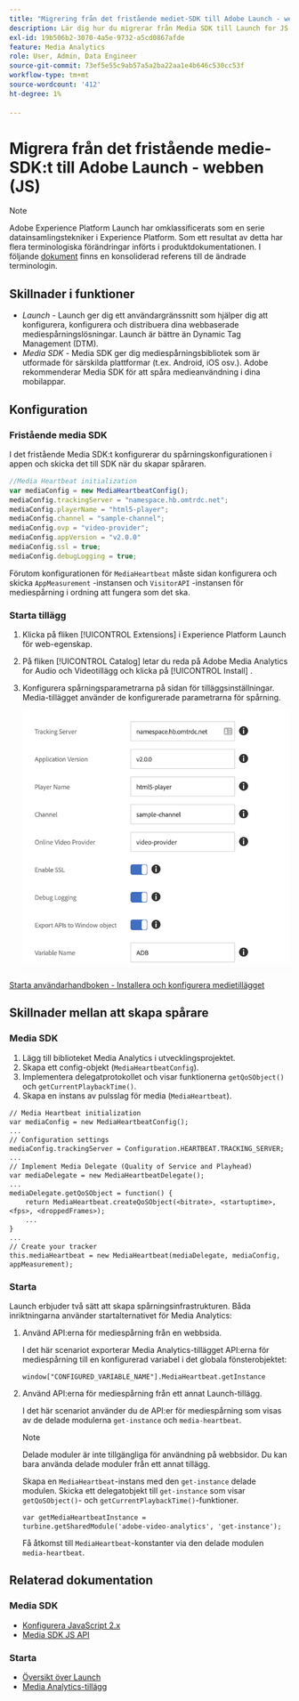 ```yaml
---
title: "Migrering från det fristående mediet-SDK till Adobe Launch - webben (JS)"
description: Lär dig hur du migrerar från Media SDK till Launch for JS.
exl-id: 19b506b2-3070-4a5e-9732-a5cd0867afde
feature: Media Analytics
role: User, Admin, Data Engineer
source-git-commit: 73ef5e55c9ab57a5a2ba22aa1e4b646c530cc53f
workflow-type: tm+mt
source-wordcount: '412'
ht-degree: 1%

---
```


# Migrera från det fristående medie-SDK:t till Adobe Launch - webben (JS)

>[!NOTE]
>Adobe Experience Platform Launch har omklassificerats som en serie datainsamlingstekniker i Experience Platform. Som ett resultat av detta har flera terminologiska förändringar införts i produktdokumentationen. I följande [dokument](https://experienceleague.adobe.com/docs/experience-platform/tags/term-updates.html?lang=en) finns en konsoliderad referens till de ändrade terminologin.

## Skillnader i funktioner

* *Launch* - Launch ger dig ett användargränssnitt som hjälper dig att konfigurera, konfigurera och distribuera dina webbaserade mediespårningslösningar. Launch är bättre än Dynamic Tag Management (DTM).
* *Media SDK* - Media SDK ger dig mediespårningsbibliotek som är utformade för särskilda plattformar (t.ex. Android, iOS osv.). Adobe rekommenderar Media SDK för att spåra medieanvändning i dina mobilappar.

## Konfiguration

### Fristående media SDK

I det fristående Media SDK:t konfigurerar du spårningskonfigurationen i appen
och skicka det till SDK när du skapar spåraren.

```javascript
//Media Heartbeat initialization
var mediaConfig = new MediaHeartbeatConfig();
mediaConfig.trackingServer = "namespace.hb.omtrdc.net";
mediaConfig.playerName = "html5-player";
mediaConfig.channel = "sample-channel";
mediaConfig.ovp = "video-provider";
mediaConfig.appVersion = "v2.0.0"
mediaConfig.ssl = true;
mediaConfig.debugLogging = true;
```

Förutom konfigurationen för `MediaHeartbeat` måste sidan konfigurera och skicka
`AppMeasurement` -instansen och `VisitorAPI` -instansen för mediespårning i ordning
att fungera som det ska.

### Starta tillägg

1. Klicka på fliken [!UICONTROL Extensions] i Experience Platform Launch för
web-egenskap.
1. På fliken [!UICONTROL Catalog] letar du reda på Adobe Media Analytics for Audio och
Videotillägg och klicka på [!UICONTROL Install] .
1. Konfigurera spårningsparametrarna på sidan för tilläggsinställningar.
Media-tillägget använder de konfigurerade parametrarna för spårning.

   ![](assets/launch_config_js.png)

[Starta användarhandboken - Installera och konfigurera medietillägget](https://experienceleague.adobe.com/docs/experience-platform/tags/extensions/adobe/media-analytics/overview.html#install-and-configure-the-ma-extension)

## Skillnader mellan att skapa spårare

### Media SDK

1. Lägg till biblioteket Media Analytics i utvecklingsprojektet.
1. Skapa ett config-objekt (`MediaHeartbeatConfig`).
1. Implementera delegatprotokollet och visar funktionerna `getQoSObject()` och `getCurrentPlaybackTime()`.
1. Skapa en instans av pulsslag för media (`MediaHeartbeat`).

```
// Media Heartbeat initialization
var mediaConfig = new MediaHeartbeatConfig();
...
// Configuration settings
mediaConfig.trackingServer = Configuration.HEARTBEAT.TRACKING_SERVER;
...
// Implement Media Delegate (Quality of Service and Playhead)
var mediaDelegate = new MediaHeartbeatDelegate();
...
mediaDelegate.getQoSObject = function() {
    return MediaHeartbeat.createQoSObject(<bitrate>, <startuptime>, <fps>, <droppedFrames>);
    ...
}
...
// Create your tracker
this.mediaHeartbeat = new MediaHeartbeat(mediaDelegate, mediaConfig, appMeasurement);
```

### Starta

Launch erbjuder två sätt att skapa spårningsinfrastrukturen. Båda inriktningarna använder startalternativet för Media Analytics:

1. Använd API:erna för mediespårning från en webbsida.

   I det här scenariot exporterar Media Analytics-tillägget API:erna för mediespårning till en konfigurerad variabel i det globala fönsterobjektet:

   ```
   window["CONFIGURED_VARIABLE_NAME"].MediaHeartbeat.getInstance
   ```

1. Använd API:erna för mediespårning från ett annat Launch-tillägg.

   I det här scenariot använder du de API:er för mediespårning som visas av de delade modulerna `get-instance` och `media-heartbeat`.

   >[!NOTE]
   >
   >Delade moduler är inte tillgängliga för användning på webbsidor. Du kan bara använda delade moduler från ett annat tillägg.

   Skapa en `MediaHeartbeat`-instans med den `get-instance` delade modulen.
Skicka ett delegatobjekt till `get-instance` som visar `getQoSObject()`- och `getCurrentPlaybackTime()`-funktioner.

   ```
   var getMediaHeartbeatInstance =
   turbine.getSharedModule('adobe-video-analytics', 'get-instance');
   ```

   Få åtkomst till `MediaHeartbeat`-konstanter via den delade modulen `media-heartbeat`.

## Relaterad dokumentation

### Media SDK

* [Konfigurera JavaScript 2.x](/help/legacy/media-sdk/setup/setup-javascript/set-up-js-2.md)
* [Media SDK JS API](https://adobe-marketing-cloud.github.io/media-sdks/reference/javascript/MediaHeartbeat.html)

### Starta

* [Översikt över Launch](https://experienceleague.adobe.com/docs/experience-platform/tags/home.html)
* [Media Analytics-tillägg](https://experienceleague.adobe.com/docs/experience-platform/tags/extensions/adobe/media-analytics/overview.html)

